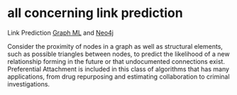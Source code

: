 # all concerning link prediction

Link Prediction [Graph ML](https://gordicaleksa.medium.com/how-to-get-started-with-graph-machine-learning-afa53f6f963a) and [Neo4j](https://neo4j.com/docs/graph-data-science/current/algorithms/linkprediction/)
  
Consider the proximity of nodes in a graph as well as structural elements, such as possible triangles between nodes, to predict the likelihood of a new relationship forming in the future or that undocumented connections exist.
Preferential Attachment is included in this class of algorithms that has many applications, from drug 
repurposing and estimating collaboration to criminal investigations.

